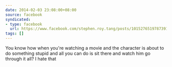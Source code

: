 ```yaml
---
date: 2014-02-03 23:08:00+08:00
source: facebook
syndicated:
- type: facebook
  url: https://www.facebook.com/stephen.roy.tang/posts/10152765197873912
tags: []
---
```


You know how when you're watching a movie and the character is about to do something stupid and all you can do is sit there and watch him go through it all? I hate that